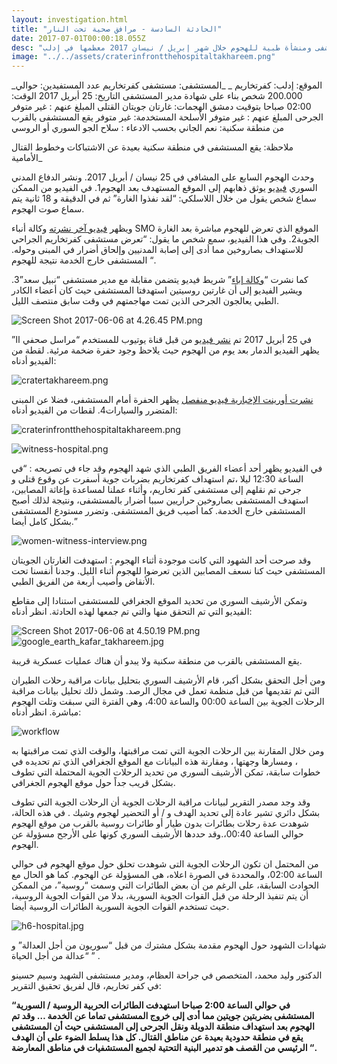 ```yaml
---
layout: investigation.html
title: "الحادثة السادسة - مرافق صحية تحت النار"
date: 2017-07-01T00:00:18.055Z
desc: "تقرير مُفصّل عن استهداف 25 مستشفى ومنشأة طبية للهجوم خلال شهر إبريل / نيسان 2017 معظمها في إدلب"
image: "../../assets/craterinfrontthehospitaltakhareem.png"
---
```


_الموقع: إدلب: كفرتخاريم _
_المستشفى: مستشفى كفرتخاريم
عدد المستفيدين: حوالي 200.000 شخص بناء على شهادة مدير المستشفى
التاريخ: 25 أبريل 2017
الوقت: 02:00 صباحا بتوقيت دمشق
الهجمات: غارتان جويتان
القتلى المبلغ عنهم : غير متوفر
الجرحى المبلغ عنهم : غير متوفر
الأسلحة المستخدمة: غير متوفر
يقع المستشفى بالقرب من منطقة سكنية: نعم
الجاني بحسب الادعاء : سلاح الجو السوري أو الروسي

ملاحظة: يقع المستشفى في منطقة سكنية بعيدة عن الاشتباكات وخطوط القتال الأمامية_

وحدث الهجوم السابع على المشافي  في 25 نيسان / أبريل 2017\. ونشر الدفاع المدني السوري [فيديو](https://www.youtube.com/watch?v=7G1B3M6qIqc) يوثق ذهابهم إلى الموقع المستهدف بعد الهجوم1\. في الفيديو من الممكن سماع شخص يقول من خلال اللاسلكي: “لقد نفذوا الغارة” ثم في الدقيقة و 18 ثانية يتم  سماع صوت الهجوم.

ويظهر [فيديو آخر نشرته](https://www.youtube.com/watch?v=sXEA4C1SHUI) وكالة أنباء SMO الموقع الذي تعرض للهجوم مباشرة بعد الغارة الجوية2\. وفي هذا الفيديو، سمع شخص ما يقول: “تعرض مستشفى كفرتخاريم  الجراحي للاستهداف  بصاروخين مما أدى إلى إصابة المدنيين وإلحاق أضرار في المبنى وحوله. المستشفى خارج الخدمة نتيجة للهجوم “.

كما نشرت “[وكالة إباء](https://www.youtube.com/channel/UCJ6BZDIwW0AjmXe_sL0u3Zg)” شريط فيديو يتضمن مقابلة مع مدير مستشفى “نبيل سعد”3\. ويشير الفيديو إلى أن غارتين روسيتين استهدفتا المستشفى حيث كان أعضاء الكادر الطبي يعالجون الجرحى الذين تمت مهاجمتهم  في وقت سابق منتصف الليل.

![Screen Shot 2017-06-06 at 4.26.45 PM.png](https://lh5.googleusercontent.com/4QWFDfEIGcE4u2O98_AGuyX6zMLzH-uFooot2bHSpwnN8v0D-qxgR5QhlLIS1OOgr69P9R4Q6DZJb2A40o7Si5Hw7KWOO9hGOUedOK__zzekrUdyrHIQBtWh4wv7-NlaFJGtcwLe)

في 25 أبريل 2017 تم [نشر فيديو](https://www.youtube.com/watch?v=wI0XK2pPV5o&feature=youtu.be)  من قبل قناة يوتيوب للمستخدم “مراسل صحفي اا” يظهر الفيديو  الدمار بعد يوم من الهجوم حيث يلاحظ وجود  حفرة ضخمة مرئية. لقطة  من الفيديو أدناه:

![cratertakhareem.png](https://lh5.googleusercontent.com/ZVc5Kvm9QO8hmdcXmMckZX1nu8Z9C3x1fGlcgkDpXnGaslqzEI48NiBl039_CRTIpbEeJrVpNZJJA5YmiW-EkqC7YZ2zTuNdfA8Qf9P4bNXIJvklH9Z5g0xagonHd-k089hA-AM8)

[نشرت أورينت الإخبارية  فيديو منفصل](https://www.youtube.com/watch?v=69rNCv6Shxw) يظهر الحفرة أمام المستشفى، فضلا عن المبنى المتضرر والسيارات4\. لقطات  من الفيديو أدناه:

![craterinfrontthehospitaltakhareem.png](https://lh3.googleusercontent.com/rVVflmjMkOd5pGQAtRavLGyt7EuU8IXe3-30obFOtHpd7K-g-0mEwSXy2GfpvLgGaVU7L-pFW3fif1fAZ9E7s2OYLwvIC_rNtytTeBcYaL57Kw6RjIF95zbzuzsqvqh9V0HhFUxi)

![witness-hospital.png](https://lh5.googleusercontent.com/M0fQxqHy0gXnJ1tS0Vn9zAMCfOOo7-Ijipx6QP9YE8FeURZ8Z21XqfLDkP4uzWi-9jF42Xa7YZSFDNaEP7FSEiQJuIJuJsa8zIquTYgWdq-nk2uAG6XWiAhst6RTFooMGlWmGTkp)

في الفيديو يظهر أحد أعضاء الفريق الطبي الذي شهد الهجوم وقد جاء في تصريحه : “في الساعة 12:30 ليلا ،تم استهداف كفرتخاريم بضربات جوية أسفرت عن وقوع قتلى و جرحى تم نقلهم إلى مستشفى كفر تخاريم، وأثناء عملنا لمساعدة وإغاثة المصابين، استهدف المستشفى بصاروخين حراريين سببا أضرار بالمستشفى، ونتيجة لذلك أصبح المستشفى خارج الخدمة. كما أصيب فريق المستشفى. وتضرر مستودع  المستشفى بشكل كامل  أيضا.”

![women-witness-interview.png](https://lh6.googleusercontent.com/B4EefKemSirafJno7WapBEtuSo-T5TTvIwQd2KgzmNHxWuahRludOfY_S5ZEdPza0do2_1E3zqD5ZRq2hfCwQzuqn5oK49r5Pc-v3OGnlpoYU-3L_Vt3K-ZIGfn7p87yDMxjmnFe)

وقد صرحت أحد الشهود التي كانت موجودة أثناء الهجوم : استهدفت الغارتان الجويتان المستشفى حيث كنا نسعف المصابين الذين تعرضوا للهجوم أثناء الليل. وجدنا أنفسنا تحت الأنقاض وأصيب أربعة من الفريق الطبي.

وتمكن الأرشيف السوري من تحديد الموقع الجغرافي للمستشفى استنادا إلى مقاطع الفيديو التي تم التحقق منها والتي تم جمعها لهذه الحادثة. انظر أدناه:

![Screen Shot 2017-06-06 at 4.50.19 PM.png](https://lh4.googleusercontent.com/CKpzHMRD4JL6kPOKn1mSXmrQR1LeHPXuuRWL5twkFCQ_w-5pVjLHB3czpOUAt308x_0mO5c75fJekzNgAe9tV4NKIN_Qdarv2f2RPdt4HCxYMH5tT_rDli_cOAanLdC04BY2W5gd)
![google_earth_kafar_takhareem.jpg](https://lh4.googleusercontent.com/7xaSrJsfq3ZDABe9rz3VWxNVoQviO6c2LMCEOhE0hmsLauRWz-Dp83q4JKm3H5QS_Fjp2o8ltvBVq4q7HAxN3NuFTro_Pbqt9qicPEXyZWrpNJG6Yh1y4AJDdHTY2i8F00rgByJr)

يقع المستشفى بالقرب من منطقة سكنية ولا يبدو أن هناك عمليات عسكرية قريبة.

ومن أجل التحقق بشكل أكبر، قام الأرشيف السوري بتحليل بيانات مراقبة رحلات الطيران التي تم تقديمها من قبل منظمة تعمل في مجال الرصد. وشمل ذلك تحليل بيانات مراقبة الرحلات الجوية بين الساعة 00:00 والساعة 4:00، وهي الفترة التي سبقت وتلت الهجوم مباشرة. انظر أدناه:

![workflow](https://syrianarchive.org/media/images/25_april_2017_with_arrows.width-800.png)

ومن خلال المقارنة بين الرحلات الجوية التي تمت مراقبتها، والوقت الذي تمت مراقبتها به ، ومسارها وجهتها ، ومقارنة هذه البيانات مع الموقع الجغرافي الذي تم تحديده في خطوات سابقة، تمكن الأرشيف السوري من تحديد الرحلات الجوية المحتملة التي  تطوف بشكل قريب جداً حول موقع الهجوم الجغرافي.

وقد وجد مصدر التقرير لبيانات مراقبة الرحلات الجوية أن الرحلات الجوية التي تطوف بشكل دائري تشير عادة إلى تحديد الهدف و / أو التحضير لهجوم وشيك . في هذه الحالة، شوهدت عدة رحلات بطائرات بدون طيار أو طائرات روسية بالقرب من موقع الهجوم حوالي الساعة 00:40،.وقد حددها الأرشيف السوري كونها على الأرجح مسؤولة عن الهجوم.

من المحتمل ان تكون الرحلات الجوية التى شوهدت تحلق حول موقع الهجوم فى حوالي الساعة 02:00، والمحددة في الصورة اعلاه، هى المسؤولة عن الهجوم. كما هو الحال مع الحوادث السابقة، على الرغم من أن بعض الطائرات التي وسمت “روسية”، من الممكن أن يتم تنفيذ الرحلة من قبل القوات الجوية السورية، بدلا من القوات الجوية الروسية، حيث تستخدم القوات الجوية السورية الطائرات الروسية أيضا.

![h6-hospital.jpg](https://lh6.googleusercontent.com/SyYWgukS7sFYJPfz5Qln29vu0LN3P2hygI0mmi6HOlXB2Ra6Bayq5Ozi54TzQU9YL1CHC6QvyVGLbi8mKcOqidKGkMIuuZnQJ_xYgMzHyVLTQ5Uljgc2bfEALgPQekhZ_nAVzo52)

شهادات الشهود حول الهجوم مقدمة بشكل مشترك من قبل “سوريون من أجل العدالة” و “عدالة من أجل الحياة ” .

الدكتور وليد محمد، المتخصص في جراحة العظام، ومدير مستشفى الشهيد وسيم حسينو في كفر تخاريم، قال لفريق تحقيق التقرير:

**“في حوالي الساعة 2:00 صباحا استهدفت الطائرات الحربية الروسية / السورية المستشفى بضربتين جويتين مما أدى إلى خروج المستشفى تماما عن الخدمة … وقد تم الهجوم بعد استهداف منطقة الدويلة ونقل الجرحى إلى المستشفى حيث أن المستشفى يقع في منطقة حدودية بعيدة عن مناطق القتال. كل هذا يسلط الضوء على أن الهدف الرئيسي من القصف هو تدمير البنية التحتية لجميع المستشفيات في مناطق المعارضة “.**
